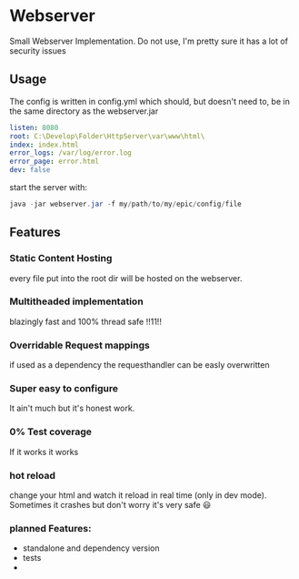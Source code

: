# Webserver

Small Webserver Implementation. Do not use, I'm pretty sure it has a lot of security issues 

## Usage

The config is written in config.yml which should, but doesn't need to, be in the same directory as the webserver.jar

```yml
listen: 8080
root: C:\Develop\Folder\HttpServer\var\www\html\
index: index.html
error_logs: /var/log/error.log
error_page: error.html
dev: false
```

start the server with:
```java
java -jar webserver.jar -f my/path/to/my/epic/config/file
```

## Features
### Static Content Hosting
every file put into the root dir will be hosted on the webserver.

### Multitheaded implementation
blazingly fast and 100% thread safe !!11!!

### Overridable Request mappings
if used as a dependency the requesthandler can be easly overwritten

### Super easy to configure
It ain't much but it's honest work.

### 0% Test coverage
If it works it works

### hot reload
change your html and watch it reload in real time (only in dev mode).
Sometimes it crashes but don't worry it's very safe 😃
### planned Features:
- standalone and dependency version
- tests
- 
  
